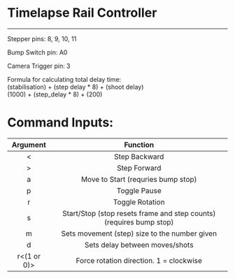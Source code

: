 # Timelapse Rail Controller 
---

Stepper pins: 8, 9, 10, 11  
  
Bump Switch pin: A0  
  
Camera Trigger pin: 3  
  
Formula for calculating total delay time:  
(stabilisation) + (step delay * 8) + (shoot delay)  
    (1000)      + (step_delay * 8) +     (200)  
  
# Command Inputs:

| Argument | Function |
|:-:|:-:|
| < | Step Backward |
| > | Step Forward |
| a | Move to Start (requries bump stop) |
| p | Toggle Pause |
| r | Toggle Rotation |
| s | Start/Stop (stop resets frame and step counts) (requires bump stop) |
| m<step size> | Sets movement (step) size to the number given |
| d<delay time> | Sets delay between moves/shots |
| r<(1 or 0)>   | Force rotation direction. 1 = clockwise |
